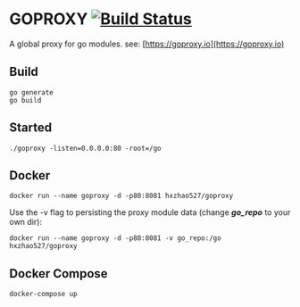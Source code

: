 
# GOPROXY [![Build Status](https://travis-ci.org/hxzhao527/goproxy.svg?branch=master)](https://travis-ci.org/hxzhao527/goproxy)

A global proxy for go modules. see: [https://goproxy.io](https://goproxy.io)

## Build
    go generate
    go build

## Started
    
    ./goproxy -listen=0.0.0.0:80 -root=/go

## Docker

    docker run --name goproxy -d -p80:8081 hxzhao527/goproxy

Use the -v flag to persisting the proxy module data (change ___go_repo___ to your own dir):

    docker run --name goproxy -d -p80:8081 -v go_repo:/go hxzhao527/goproxy

## Docker Compose

    docker-compose up


